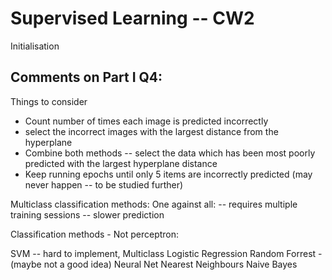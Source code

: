 # Supervised Learning -- CW2
Initialisation

## Comments on Part I Q4:

Things to consider
* Count number of times each image is predicted incorrectly
* select the incorrect images with the largest distance from the hyperplane
* Combine both methods -- select the data which has been most poorly predicted with the largest hyperplane distance
* Keep running epochs until only 5 items are incorrectly predicted (may never happen -- to be studied further)

Multiclass classification methods:
One against all: 
  -- requires multiple training sessions
  -- slower prediction
  
  
Classification methods - Not perceptron:

SVM -- hard to implement, 
Multiclass Logistic Regression
Random Forrest - (maybe not a good idea)
Neural Net
Nearest Neighbours
Naive Bayes
